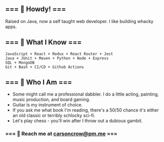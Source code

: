 ## === 🦐 Howdy! === 
Raised on Java, now a self taught web developer. I like building whacky apps. 

## === 🦉 What I Know  ===
```
JavaScript + React + Redux + React Router + Jest 
Java + JUnit + Maven + Python + Node + Express 
SQL + MongoDB
Git + Bash + CI/CD + Github Actions
```

## === 🦀 Who I Am ===
- Some might call me a professional dabbler. I do a little acting, painting, music production, and board gaming. 
- Guitar is my instrument of choice. 
- If you ask me what book I'm reading, there's a 50/50 chance it's either an old classic or terribly schlocky sci-fi. 
- Let's play chess - you'll win after I throw out a dubious gambit. 

### === 🐝 Reach me at [carsoncrow@pm.me](mailto:carsoncrow@pm.me) ===

